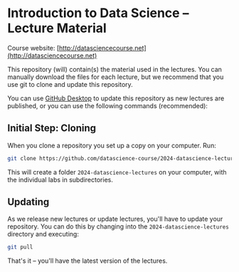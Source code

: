 # Introduction to Data Science – Lecture Material
Course website: [http://datasciencecourse.net](http://datasciencecourse.net)

This repository (will) contain(s) the material used in the lectures. You can manually download the files for each lecture, but we recommend that you use git to clone and update this repository.

You can use [GitHub Desktop](https://desktop.github.com/) to update this repository as new lectures are published, or you can use the following commands (recommended):

## Initial Step: Cloning

When you clone a repository you set up a copy on your computer. Run:

```bash
git clone https://github.com/datascience-course/2024-datascience-lectures
```

This will create a folder `2024-datascience-lectures` on your computer, with the individual labs in subdirectories.

## Updating

As we release new lectures or update lectures, you'll have to update your repository. You can do this by changing into the `2024-datascience-lectures` directory and executing:

```bash
git pull
```

That's it – you'll have the latest version of the lectures.
